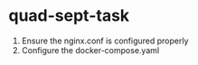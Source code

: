 # quad-sept-task

1. Ensure the nginx.conf is configured properly
2. Configure the docker-compose.yaml

